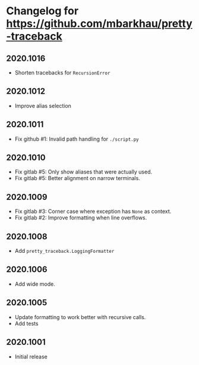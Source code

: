 # Changelog for https://github.com/mbarkhau/pretty-traceback

## 2020.1016

- Shorten tracebacks for `RecursionError`


## 2020.1012

- Improve alias selection


## 2020.1011

- Fix github #1: Invalid path handling for `./script.py`


## 2020.1010

- Fix gitlab #5: Only show aliases that were actually used.
- Fix gitlab #5: Better alignment on narrow terminals.


## 2020.1009

- Fix gitlab #3: Corner case where exception has `None` as context.
- Fix gitlab #2: Improve formatting when line overflows.


## 2020.1008

- Add `pretty_traceback.LoggingFormatter`


## 2020.1006

- Add wide mode.


## 2020.1005

- Update formatting to work better with recursive calls.
- Add tests


## 2020.1001

- Initial release
